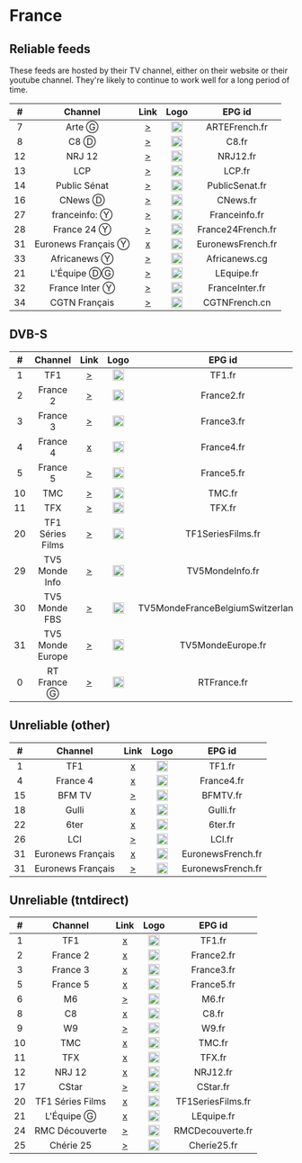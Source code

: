 <h1>France</h1>

<h2>Reliable feeds</h2>

<p>These feeds are hosted by their TV channel, either on their website or their youtube channel. They're likely to continue to work well for a long period of time.</p>

| #   | Channel    | Link  | Logo | EPG id |
|:---:|:----------:|:-----:|:----:|:------:|
| 7   | Arte Ⓖ     | [>](https://artesimulcast.akamaized.net/hls/live/2031003/artelive_fr/index.m3u8) | <img height="20" src="https://upload.wikimedia.org/wikipedia/commons/thumb/4/43/Arte_Logo_2017.svg/12px-Arte_Logo_2017.svg.png"/> | ARTEFrench.fr |
| 8   | C8 Ⓓ | [>](https://www.dailymotion.com/embed/video/x5gv5rr) | <img height="20" src="https://i.imgur.com/LXhXF8l.png"/> | C8.fr |
| 12  | NRJ 12 | [>](https://nrj12.nrjaudio.fm/hls/live/2038374/nrj_12/master.m3u8) | <img height="20" src="https://upload.wikimedia.org/wikipedia/fr/thumb/9/93/NRJ_12_logo_2015.svg/757px-NRJ_12_logo_2015.svg.png"/> | NRJ12.fr |
| 13  | LCP          | [>](https://lcp.fr/le-live-lcp-tnt-5433) | <img height="20" src="https://upload.wikimedia.org/wikipedia/fr/thumb/6/6a/Logo_LCP-AN_-_Public_S%C3%A9nat_%282019%29.svg/53px-Logo_LCP-AN_-_Public_S%C3%A9nat_%282019%29.svg.png"/> | LCP.fr |
| 14  | Public Sénat | [>](https://www.publicsenat.fr/direct) | <img height="20" src="https://i.imgur.com/bJOdFT1.png"/> | PublicSenat.fr |
| 16  | CNews Ⓓ    | [>](https://www.dailymotion.com/embed/video/x3b68jn) | <img height="20" src="https://i.imgur.com/UMRGAHx.png"/> | CNews.fr |
| 27  | franceinfo: Ⓨ | [>](https://www.youtube.com/c/franceinfo/live) | <img height="20" src="https://upload.wikimedia.org/wikipedia/commons/thumb/0/03/Franceinfo.svg/640px-Franceinfo.svg.png"/> | Franceinfo.fr |
| 28  | France 24 Ⓨ   | [>](https://www.youtube.com/c/FRANCE24/live) | <img height="20" src="https://i.imgur.com/61MSiq9.png"/> | France24French.fr |
| 31  | Euronews Français Ⓨ    | [x](https://www.youtube.com/c/euronewsfr/live) | <img height="20" src="https://i.imgur.com/3Lr5iAj.png"/> | EuronewsFrench.fr |
| 33  | Africanews Ⓨ | [>](https://www.youtube.com/c/Africanewsfr/live) | <img height="20" src="https://i.imgur.com/xocvePC.png"/> | Africanews.cg |
| 21  | L'Équipe ⒹⒼ    | [>](https://www.dailymotion.com/embed/video/x2lefik) | <img height="20" src="https://upload.wikimedia.org/wikipedia/commons/thumb/3/32/L%27%C3%89quipe_wordmark.svg/640px-L%27%C3%89quipe_wordmark.svg.png"/> | LEquipe.fr |
| 32  | France Inter Ⓨ | [>](https://www.youtube.com/c/FranceInter/live) | <img height="20" src="https://i.imgur.com/d9Ncl8m.png"/> | FranceInter.fr |
| 34  | CGTN Français | [>](https://news.cgtn.com/resource/live/french/cgtn-f.m3u8) | <img height="20" src="https://i.imgur.com/fMsJYzl.png"/> | CGTNFrench.cn |

<h2>DVB-S</h2>

| #   | Channel        | Link  | Logo | EPG id |
|:---:|:--------------:|:-----:|:----:|:------:|
| 1   | TF1 | [>](http://livetv.ktv.zone/3/play.m3u8) | <img height="20" src="https://upload.wikimedia.org/wikipedia/fr/thumb/7/77/TF1_%282013%29.svg/640px-TF1_%282013%29.svg.png"/> | TF1.fr |
| 2   | France 2 | [>](http://livetv.ktv.zone/104/play.m3u8) | <img height="20" src="https://upload.wikimedia.org/wikipedia/commons/thumb/5/53/France_2_2018.svg/886px-France_2_2018.svg.png"/> | France2.fr |
| 3   | France 3 | [>](http://livetv.ktv.zone/105/play.m3u8) | <img height="20" src="https://upload.wikimedia.org/wikipedia/commons/thumb/d/dd/France_3_2018.svg/899px-France_3_2018.svg.png"/> | France3.fr |
| 4   | France 4 | [x]() | <img height="20" src="https://upload.wikimedia.org/wikipedia/commons/thumb/3/3b/France_4_2018.svg/998px-France_4_2018.svg.png"/> | France4.fr |
| 5   | France 5 | [>](http://livetv.ktv.zone/107/play.m3u8) | <img height="20" src="https://upload.wikimedia.org/wikipedia/commons/thumb/5/50/France_5_2018.svg/900px-France_5_2018.svg.png"/> | France5.fr |
| 10  | TMC | [>](http://livetv.ktv.zone/12/play.m3u8) | <img height="20" src="https://upload.wikimedia.org/wikipedia/fr/thumb/a/a8/TMC_logo_2016.svg/512px-TMC_logo_2016.svg.png"/> | TMC.fr |
| 11  | TFX | [>](http://livetv.ktv.zone/13/play.m3u8) | <img height="20" src="https://upload.wikimedia.org/wikipedia/fr/thumb/8/83/TFX_logo_2018.svg/640px-TFX_logo_2018.svg.png"/> | TFX.fr |
| 20   | TF1 Séries Films | [>](http://livetv.ktv.zone/22/play.m3u8) | <img height="20" src="https://upload.wikimedia.org/wikipedia/fr/thumb/4/4b/TF1_S%C3%A9ries_Films_logo_2020.svg/640px-TF1_S%C3%A9ries_Films_logo_2020.svg.png"/> | TF1SeriesFilms.fr |
| 29  | TV5 Monde Info | [>](https://ott.tv5monde.com/Content/HLS/Live/channel(info)/index.m3u8) | <img height="20" src="https://i.imgur.com/NcysrWH.png"/> | TV5MondeInfo.fr |
| 30  | TV5 Monde FBS | [>](https://ott.tv5monde.com/Content/HLS/Live/channel(fbs)/index.m3u8) | <img height="20" src="https://i.imgur.com/uPmwTo9.png"/> | TV5MondeFranceBelgiumSwitzerland.fr |
| 31  | TV5 Monde Europe | [>](https://ott.tv5monde.com/Content/HLS/Live/channel(europe)/index.m3u8) | <img height="20" src="https://i.imgur.com/uPmwTo9.png"/> | TV5MondeEurope.fr |
| 0   | RT France Ⓖ | [>](https://rt-fra.rttv.com/dvr/rtfrance/playlist.m3u8) | <img height="20" src="https://upload.wikimedia.org/wikipedia/commons/thumb/b/b8/RT-France-logo.svg/512px-RT-France-logo.svg.png"/> | RTFrance.fr |

<h2>Unreliable (other)</h2>

| #   | Channel    | Link  | Logo | EPG id |
|:---:|:----------:|:-----:|:----:|:------:|
| 1   | TF1        | [x](https://tf1-hls-live-ssl.tf1.fr/tf1/1/hls/live_2328.m3u8) | <img height="20" src="https://upload.wikimedia.org/wikipedia/commons/thumb/d/dc/TF1_logo_2013.png/62px-TF1_logo_2013.png"/> | TF1.fr |
| 4   | France 4   | [x](http://edge9.iptvnetwork.net/live/france4/playlist.m3u8) | <img height="20" src="https://upload.wikimedia.org/wikipedia/commons/thumb/3/3b/France_4_2018.svg/39px-France_4_2018.svg.png"/> | France4.fr |
| 15  | BFM TV     | [>](https://bcovlive-a.akamaihd.net/f3c53617100e4fd7a0fbdf9e784a650e/eu-central-1/876450610001/playlist.m3u8) | <img height="20" src="https://upload.wikimedia.org/wikipedia/commons/thumb/b/b6/Logo_BFM_TV_%282019%29.png/53px-Logo_BFM_TV_%282019%29.png"/> | BFMTV.fr |
| 18  | Gulli      | [x](https://d13anarbtxy8c5.cloudfront.net/6play/short/clr/gulli/sdindex.m3u8) | <img height="20" src="https://upload.wikimedia.org/wikipedia/fr/thumb/4/43/18._Gulli.png/57px-18._Gulli.png"/> | Gulli.fr |
| 22  | 6ter       | [x]() | <img height="20" src="https://upload.wikimedia.org/wikipedia/fr/thumb/a/a9/6ter_2012.png/73px-6ter_2012.png"/> | 6ter.fr |
| 26  | LCI          | [>](https://sv0.data-stream.top/hls/lci.m3u8) | <img height="20" src="https://upload.wikimedia.org/wikipedia/fr/thumb/3/38/LCI_-_Logo_%28Ao%C3%BBt_2017%29.svg/62px-LCI_-_Logo_%28Ao%C3%BBt_2017%29.svg.png"/> | LCI.fr |
| 31  | Euronews Français | [x](https://rakuten-euronews-2-fr.samsung.wurl.com/manifest/playlist.m3u8) | <img height="20" src="https://i.imgur.com/3Lr5iAj.png"/> | EuronewsFrench.fr |
| 31  | Euronews Français | [>](https://euronews.alteox.app/hls/fr_stream.m3u8) | <img height="20" src="https://i.imgur.com/3Lr5iAj.png"/> | EuronewsFrench.fr |

<h2>Unreliable (tntdirect)</h2>

| #   | Channel    | Link  | Logo | EPG id |
|:---:|:----------:|:-----:|:----:|:------:|
| 1   | TF1        | [x](https://s13.tntendirect.com/tf1/live/playlist.m3u8) | <img height="20" src="https://upload.wikimedia.org/wikipedia/commons/thumb/d/dc/TF1_logo_2013.png/62px-TF1_logo_2013.png"/> | TF1.fr |
| 2   | France 2   | [x](https://s13.tntendirect.com/france2/live/playlist.m3u8) | <img height="20" src="https://upload.wikimedia.org/wikipedia/commons/thumb/5/53/France_2_2018.svg/35px-France_2_2018.svg.png"/> | France2.fr |
| 3   | France 3   | [x](https://s13.tntendirect.com/france3/live/playlist.m3u8) | <img height="20" src="https://upload.wikimedia.org/wikipedia/commons/thumb/d/dd/France_3_2018.svg/35px-France_3_2018.svg.png"/> | France3.fr |
| 5   | France 5   | [x](https://s13.tntendirect.com/france5/live/playlist.m3u8) | <img height="20" src="https://upload.wikimedia.org/wikipedia/commons/thumb/5/50/France_5_2018.svg/35px-France_5_2018.svg.png"/> | France5.fr |
| 6   | M6         | [>](https://s13.tntendirect.com/m6/live/playlist.m3u8) | <img height="20" src="https://upload.wikimedia.org/wikipedia/commons/thumb/4/4a/Logo_M6_%282020%2C_fond_clair%29.svg/49px-Logo_M6_%282020%2C_fond_clair%29.svg.png"/> | M6.fr |
| 8   | C8         | [x](https://s13.tntendirect.com/d8/live/playlist.m3u8) | <img height="20" src="https://i.imgur.com/LXhXF8l.png"/> | C8.fr |
| 9   | W9         | [>](https://s13.tntendirect.com/w9/live/playlist.m3u8) | <img height="20" src="https://upload.wikimedia.org/wikipedia/commons/thumb/4/40/W9_2018.svg/56px-W9_2018.svg.png"/> | W9.fr |
| 10  | TMC        | [x](https://s13.tntendirect.com/tmc/live/playlist.m3u8) | <img height="20" src="https://upload.wikimedia.org/wikipedia/fr/thumb/a/a8/TMC_logo_2016.svg/512px-TMC_logo_2016.svg.png"/> | TMC.fr |
| 11  | TFX        | [x](https://s13.tntendirect.com/nt1/live/playlist.m3u8) | <img height="20" src="https://upload.wikimedia.org/wikipedia/fr/thumb/8/83/TFX_logo_2018.svg/640px-TFX_logo_2018.svg.png"/> | TFX.fr |
| 12  | NRJ 12     | [x](https://s13.tntendirect.com/nrj12/live/playlist.m3u8) | <img height="20" src="https://upload.wikimedia.org/wikipedia/fr/thumb/9/93/NRJ_12_logo_2015.svg/757px-NRJ_12_logo_2015.svg.png"/> | NRJ12.fr |
| 17  | CStar      | [>](https://s13.tntendirect.com/d17/live/playlist.m3u8) | <img height="20" src="https://upload.wikimedia.org/wikipedia/commons/thumb/8/8f/Logo_projet_CStar.svg/80px-Logo_projet_CStar.svg.png"/> | CStar.fr |
| 20  | TF1 Séries Films | [x](https://s13.tntendirect.com/hd1/live/playlist.m3u8) | <img height="20" src="https://upload.wikimedia.org/wikipedia/fr/thumb/4/4b/TF1_S%C3%A9ries_Films_logo_2020.svg/640px-TF1_S%C3%A9ries_Films_logo_2020.svg.png"/> | TF1SeriesFilms.fr |
| 21  | L'Équipe Ⓖ | [x](https://s13.tntendirect.com/lequipe21/live/playlist.m3u8) | <img height="20" src="https://upload.wikimedia.org/wikipedia/commons/thumb/3/32/L%27%C3%89quipe_wordmark.svg/640px-L%27%C3%89quipe_wordmark.svg.png"/> | LEquipe.fr |
| 24  | RMC Découverte | [>](https://s13.tntendirect.com/rmcdecouverte/live/playlist.m3u8) | <img height="20" src="https://upload.wikimedia.org/wikipedia/fr/thumb/b/b3/RMC_D%C3%A9couverte_logo_2017.svg/76px-RMC_D%C3%A9couverte_logo_2017.svg.png"/> | RMCDecouverte.fr |
| 25  | Chérie 25  | [>](https://s13.tntendirect.com/cherie25/live/playlist.m3u8) | <img height="20" src="https://upload.wikimedia.org/wikipedia/fr/thumb/f/f0/Ch%C3%A9rie_25_logo_2015.svg/51px-Ch%C3%A9rie_25_logo_2015.svg.png"/> | Cherie25.fr |
